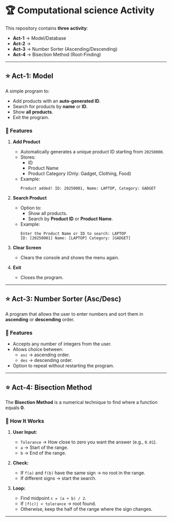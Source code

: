 # 🏆 Computational science Activity

This repository contains **three activity**:

- **Act-1** → Model/Database
- **Act-2** → 
- **Act-3** → Number Sorter (Ascending/Descending)
- **Act-4** → Bisection Method (Root-Finding) 

---

## ⭐ Act-1: Model

A simple program to:
- Add products with an **auto-generated ID**.
- Search for products by **name** or **ID**.
- Show **all products**.
- Exit the program.

### 📌 Features
1. **Add Product**
   - Automatically generates a unique product ID starting from `20250000`.
   - Stores:
     - ID
     - Product Name
     - Product Category (Only: Gadget, Clothing, Food)
   - Example:
     ```
     Product added! ID: 20250001, Name: LAPTOP, Category: GADGET
     ```

2. **Search Product**
   - Option to:
     - Show all products.
     - Search by **Product ID** or **Product Name**.
   - Example:
     ```
     Enter the Product Name or ID to search: LAPTOP
     ID: [20250001] Name: [LAPTOP] Category: [GADGET]
     ```

3. **Clear Screen**
   - Clears the console and shows the menu again.

4. **Exit**
   - Closes the program.

---


## ⭐ Act-3: Number Sorter (Asc/Desc)

A program that allows the user to enter numbers and sort them in **ascending** or **descending** order. 

### 📌 Features
- Accepts any number of integers from the user.
- Allows choice between:
  - `asc` → ascending order.
  - `des` → descending order.
- Option to repeat without restarting the program.
  
---


  ## ⭐ Act-4: Bisection Method

The **Bisection Method** is a numerical technique to find where a function equals **0**.

### 🚀 How It Works
1. **User Input:**
   - `Tolerance` → How close to zero you want the answer (e.g., `0.01`).
   - `a` → Start of the range.
   - `b` → End of the range.
   
2. **Check:**
   - If `f(a)` and `f(b)` have the same sign → no root in the range.
   - If different signs → start the search.

3. **Loop:**
   - Find midpoint `c = (a + b) / 2`.
   - If `|f(c)| < tolerance` → root found.
   - Otherwise, keep the half of the range where the sign changes.

---


